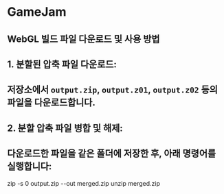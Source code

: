 # GameJam

## WebGL 빌드 파일 다운로드 및 사용 방법

## 1. 분할된 압축 파일 다운로드:
##   저장소에서 `output.zip`, `output.z01`, `output.z02` 등의 파일을 다운로드합니다.

## 2. 분할 압축 파일 병합 및 해제:
##   다운로드한 파일을 같은 폴더에 저장한 후, 아래 명령어를 실행합니다:

   zip -s 0 output.zip --out merged.zip
   unzip merged.zip
